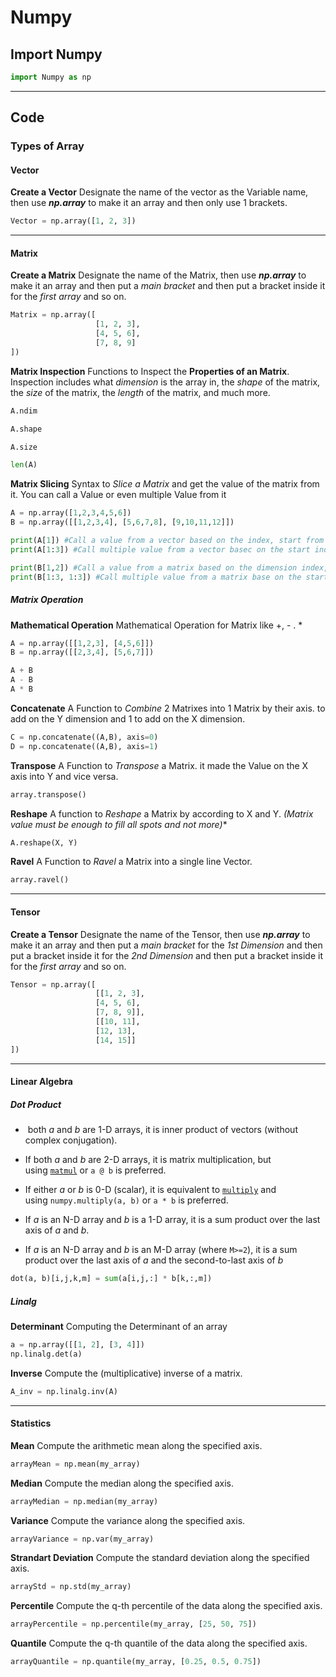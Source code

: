 # Numpy
## Import Numpy
```python
import Numpy as np
```
---

## Code

### Types of Array
#### Vector
**Create a Vector**
Designate the name of the vector as the Variable name, then use ***np.array*** to make it an array and then only use 1 brackets.
```python
Vector = np.array([1, 2, 3])
```
---

#### Matrix
**Create a Matrix**
Designate the name of the Matrix, then use ***np.array*** to make it an array and then put a *main bracket* and then put a bracket inside it for the *first array* and so on.
```python
Matrix = np.array([
				   [1, 2, 3],
				   [4, 5, 6],
				   [7, 8, 9]
])
```

**Matrix Inspection**
Functions to Inspect the **Properties of an Matrix**. Inspection includes what *dimension* is the array in, the *shape* of the matrix, the *size* of the matrix, the *length* of the matrix, and much more.
```Python
A.ndim

A.shape

A.size

len(A)
```

**Matrix Slicing**
Syntax to *Slice a Matrix* and get the value of the matrix from it. You can call a Value or even multiple Value from it
```Python
A = np.array([1,2,3,4,5,6])
B = np.array([[1,2,3,4], [5,6,7,8], [9,10,11,12]])

print(A[1]) #Call a value from a vector based on the index, start from 0
print(A[1:3]) #Call multiple value from a vector basec on the start index and ending on the end index, counting from 0

print(B[1,2]) #Call a value from a matrix based on the dimension index, start from 0 dimension and 0 index
print(B[1:3, 1:3]) #Call multiple value from a matrix base on the start dimension index and ending on the end of the dimension index, counting from 0
```

##### Matrix Operation
**Mathematical Operation**
Mathematical Operation for Matrix like +, - . *
```Python
A = np.array([[1,2,3], [4,5,6]])
B = np.array([[2,3,4], [5,6,7]])

A + B
A - B
A * B
```

**Concatenate** 
A Function to *Combine* 2 Matrixes into 1 Matrix by their axis. to add on the Y dimension and 1 to add on the X dimension.
```Python
C = np.concatenate((A,B), axis=0)
D = np.concatenate((A,B), axis=1)
```

**Transpose**
A Function to *Transpose* a Matrix. it made the Value on the X axis into Y and vice versa.
```Python
array.transpose()
```

**Reshape**
A function to *Reshape* a Matrix by according to X and Y. *(Matrix value must be enough to fill all spots and not more)**
```python
A.reshape(X, Y)
```

**Ravel**
A Function to *Ravel* a Matrix into a single line Vector.
```Python
array.ravel()
```
---

#### Tensor
**Create a Tensor**
Designate the name of the Tensor, then use ***np.array*** to make it an array and then put a *main bracket*  for the *1st Dimension* and then put a bracket inside it for the *2nd Dimension*  and then put a bracket inside it for the *first array* and so on.
```Python
Tensor = np.array([
				   [[1, 2, 3],
				   [4, 5, 6],
				   [7, 8, 9]],
				   [[10, 11],
				   [12, 13],
				   [14, 15]]
])
```
---
#### Linear Algebra

##### Dot Product
-    both _a_ and _b_ are 1-D arrays, it is inner product of vectors (without complex conjugation).
    
-   If both _a_ and _b_ are 2-D arrays, it is matrix multiplication, but using [`matmul`](https://numpy.org/doc/stable/reference/generated/numpy.matmul.html#numpy.matmul "numpy.matmul") or `a @ b` is preferred.
    
-   If either _a_ or _b_ is 0-D (scalar), it is equivalent to [`multiply`](https://numpy.org/doc/stable/reference/generated/numpy.multiply.html#numpy.multiply "numpy.multiply") and using `numpy.multiply(a, b)` or `a * b` is preferred.
    
-   If _a_ is an N-D array and _b_ is a 1-D array, it is a sum product over the last axis of _a_ and _b_.
    
-   If _a_ is an N-D array and _b_ is an M-D array (where `M>=2`), it is a sum product over the last axis of _a_ and the second-to-last axis of _b_
```Python
dot(a, b)[i,j,k,m] = sum(a[i,j,:] * b[k,:,m])
```

##### Linalg
**Determinant**
Computing the Determinant of an array
```Python
a = np.array([[1, 2], [3, 4]])
np.linalg.det(a)
```

**Inverse**
Compute the (multiplicative) inverse of a matrix.
```Python
A_inv = np.linalg.inv(A)
```
---

#### Statistics

**Mean**
Compute the arithmetic mean along the specified axis.
```Python
arrayMean = np.mean(my_array)
```

**Median**
Compute the median along the specified axis.
```Python
arrayMedian = np.median(my_array)
```

**Variance**
Compute the variance along the specified axis.
```Python
arrayVariance = np.var(my_array)
```

**Strandart Deviation**
Compute the standard deviation along the specified axis.
```Python
arrayStd = np.std(my_array)
```

**Percentile**
Compute the q-th percentile of the data along the specified axis.
```Python
arrayPercentile = np.percentile(my_array, [25, 50, 75])
```

**Quantile**
Compute the q-th quantile of the data along the specified axis.
```Python
arrayQuantile = np.quantile(my_array, [0.25, 0.5, 0.75])
```